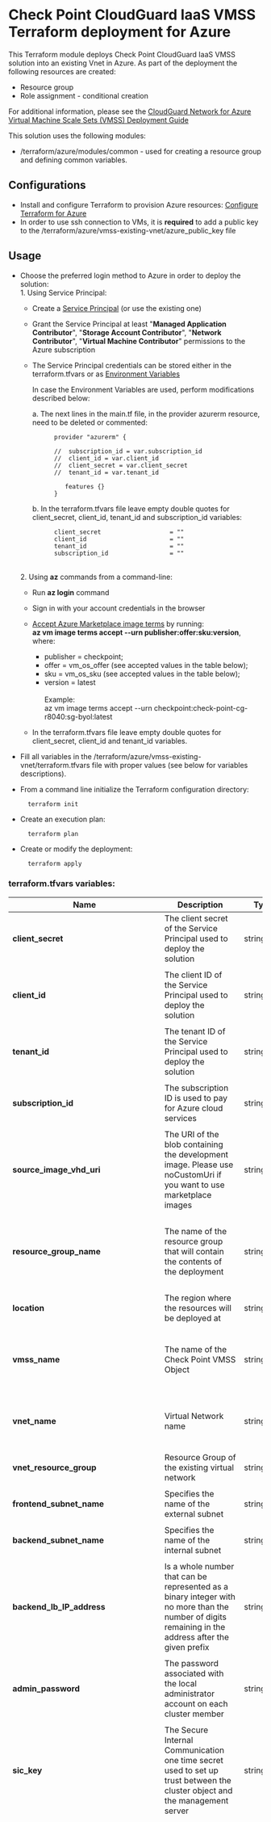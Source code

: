# Check Point CloudGuard IaaS VMSS Terraform deployment for Azure

This Terraform module deploys Check Point CloudGuard IaaS VMSS solution into an existing Vnet in Azure.
As part of the deployment the following resources are created:
- Resource group
- Role assignment - conditional creation


For additional information,
please see the [CloudGuard Network for Azure Virtual Machine Scale Sets (VMSS) Deployment Guide](https://sc1.checkpoint.com/documents/IaaS/WebAdminGuides/EN/CP_VMSS_for_Azure/Default.htm) 

This solution uses the following modules:
- /terraform/azure/modules/common - used for creating a resource group and defining common variables.


## Configurations
- Install and configure Terraform to provision Azure resources: [Configure Terraform for Azure](https://docs.microsoft.com/en-us/azure/virtual-machines/linux/terraform-install-configure)
- In order to use ssh connection to VMs, it is **required** to add a public key to the /terraform/azure/vmss-existing-vnet/azure_public_key file

## Usage
- Choose the preferred login method to Azure in order to deploy the solution:
    <br>1. Using Service Principal:
    - Create a [Service Principal](https://docs.microsoft.com/en-us/azure/active-directory/develop/howto-create-service-principal-portal) (or use the existing one) 
    - Grant the Service Principal at least "**Managed Application Contributor**", "**Storage Account Contributor**", "**Network Contributor**", "**Virtual Machine Contributor**" permissions to the Azure subscription<br>
    - The Service Principal credentials can be stored either in the terraform.tfvars or as [Environment Variables](https://www.terraform.io/docs/providers/azuread/guides/service_principal_client_secret.html)<br>
    
      In case the Environment Variables are used, perform modifications described below:<br>
      
       a. The next lines in the main.tf file, in the provider azurerm resource,  need to be deleted or commented:
            
                provider "azurerm" {
                
                //  subscription_id = var.subscription_id
                //  client_id = var.client_id
                //  client_secret = var.client_secret
                //  tenant_id = var.tenant_id
                
                   features {}
                }
            
        b. In the terraform.tfvars file leave empty double quotes for client_secret, client_id, tenant_id and subscription_id variables:
        
                client_secret                   = ""
                client_id                       = ""
                tenant_id                       = ""
                subscription_id                 = "" 
        
    <br>2. Using **az** commands from a command-line:
    - Run  **az login** command 
    - Sign in with your account credentials in the browser
    - [Accept Azure Marketplace image terms](https://docs.microsoft.com/en-us/cli/azure/vm/image/terms?view=azure-cli-latest) by running:
     <br>**az vm image terms accept --urn publisher:offer:sku:version**, where:
        - publisher = checkpoint;
        - offer = vm_os_offer (see accepted values in the table below);
        - sku = vm_os_sku (see accepted values in the table below);
        - version = latest<br/>
    <br>Example:<br>
    az vm image terms accept --urn checkpoint:check-point-cg-r8040:sg-byol:latest
    
    - In the terraform.tfvars file leave empty double quotes for client_secret, client_id and tenant_id variables. 
 
- Fill all variables in the /terraform/azure/vmss-existing-vnet/terraform.tfvars file with proper values (see below for variables descriptions).
- From a command line initialize the Terraform configuration directory:

        terraform init
- Create an execution plan:
 
        terraform plan
- Create or modify the deployment:
 
        terraform apply

### terraform.tfvars variables:
 | Name          | Description   | Type          | Allowed values | Default | 
 | ------------- | ------------- | ------------- | -------------  | -------------  |
 | **client_secret** | The client secret of the Service Principal used to deploy the solution | string | | n/a
 |  |  |  |  |  |
 | **client_id** | The client ID of the Service Principal used to deploy the solution | string | | n/a
 |  |  |  |  |  |
 | **tenant_id** | The tenant ID of the Service Principal used to deploy the solution | string | | n/a
 |  |  |  |  |  |
 | **subscription_id** | The subscription ID is used to pay for Azure cloud services | string | | n/a
 |  |  |  |  |  |
 | **source_image_vhd_uri** | The URI of the blob containing the development image. Please use noCustomUri if you want to use marketplace images  | string | | "noCustomUri" 
 |  |  |  |  |  |
 | **resource_group_name** | The name of the resource group that will contain the contents of the deployment | string | Resource group names only allow alphanumeric characters, periods, underscores, hyphens and parenthesis and cannot end in a period <br />Note: Resource group name must not contain reserved words based on: sk40179| n/a
 |  |  |  |  |  |
 | **location** | The region where the resources will be deployed at  | string | The full list of Azure regions can be found at https://azure.microsoft.com/regions | n/a
 |  |  |  |  |  |
 | **vmss_name** | The name of the Check Point VMSS Object | string | Only alphanumeric characters are allowed, and the name must be 1-30 characters long<br />Note: vmss_name name must not contain reserved words based on: sk40179  | n/a
 |  |  |  |  |  |
 | **vnet_name** | Virtual Network name | string | The name must begin with a letter or number, end with a letter, number or underscore, and may contain only letters, numbers, underscores, periods, or hyphens | n/a
 |  |  |  |  |  |
 | **vnet_resource_group** | Resource Group of the existing virtual network | string | The exact name of the existing vnet's resource group | n/a
 |  |  |  |  |  |
 | **frontend_subnet_name** | Specifies the name of the external subnet | string | The exact name of the existing external subnet | n/a
 |  |  |  |  |  |
 | **backend_subnet_name** | Specifies the name of the internal subnet | string | The exact name of the existing internal subnet | n/a
 |  |  |  |  |  |
 | **backend_lb_IP_address** | Is a whole number that can be represented as a binary integer with no more than the number of digits remaining in the address after the given prefix| string | Starting from 5-th IP address in a subnet. For example: subnet - 10.0.1.0/24, backend_lb_IP_address = 4 , the LB IP is 10.0.1.4 | n/a
 |  |  |  |  |  |
 | **admin_password** | The password associated with the local administrator account on each cluster member | string | Password must have 3 of the following: 1 lower case character, 1 upper case character, 1 number, and 1 special character | n/a
 |  |  |  |  |  |
 | **sic_key** | The Secure Internal Communication one time secret used to set up trust between the cluster object and the management server | string | Only alphanumeric characters are allowed, and the value must be 12-30 characters long | n/a
 |  |  |  |  |  |
 | **vm_size** | Specifies the size of Virtual Machine | string | "Standard_DS2_v2", "Standard_DS3_v2", "Standard_DS4_v2", "Standard_DS5_v2", "Standard_F2s", "Standard_F4s", "Standard_F8s", "Standard_F16s", "Standard_D4s_v3", "Standard_D8s_v3", "Standard_D16s_v3", "Standard_D32s_v3", "Standard_D64s_v3", "Standard_E4s_v3", "Standard_E8s_v3", "Standard_E16s_v3", "Standard_E20s_v3", "Standard_E32s_v3", "Standard_E64s_v3", "Standard_E64is_v3", "Standard_F4s_v2", "Standard_F8s_v2", "Standard_F16s_v2", "Standard_F32s_v2", "Standard_F64s_v2", "Standard_M8ms", "Standard_M16ms", "Standard_M32ms", "Standard_M64ms", "Standard_M64s", "Standard_D2_v2", "Standard_D3_v2", "Standard_D4_v2", "Standard_D5_v2", "Standard_D11_v2", "Standard_D12_v2", "Standard_D13_v2", "Standard_D14_v2", "Standard_D15_v2", "Standard_F2", "Standard_F4", "Standard_F8", "Standard_F16", "Standard_D4_v3", "Standard_D8_v3", "Standard_D16_v3", "Standard_D32_v3", "Standard_D64_v3", "Standard_E4_v3", "Standard_E8_v3", "Standard_E16_v3", "Standard_E20_v3", "Standard_E32_v3", "Standard_E64_v3", "Standard_E64i_v3", "Standard_DS11_v2", "Standard_DS12_v2", "Standard_DS13_v2", "Standard_DS14_v2", "Standard_DS15_v2", "Standard_D2_v5", "Standard_D4_v5", "Standard_D8_v5", "Standard_D16_v5","Standard_D32_v5", "Standard_D2s_v5", "Standard_D4s_v5", "Standard_D8s_v5", "Standard_D16s_v5", "Standard_D2d_v5", "Standard_D4d_v5", "Standard_D8d_v5", "Standard_D16d_v5", "Standard_D32d_v5", "Standard_D2ds_v5", "Standard_D4ds_v5", "Standard_D8ds_v5", "Standard_D16ds_v5", "Standard_D32ds_v5" | n/a
 |  |  |  |  |  |
 | **disk_size** | Storage data disk size size(GB) must be 100 for versions R81.20 and below | string | A number in the range 100 - 3995 (GB) | 100
 |  |  |  |  |  |
 | **vm_os_sku** | A sku of the image to be deployed | string |  "sg-byol" - BYOL license; <br/>"sg-ngtp" - NGTP PAYG license; <br/>"sg-ngtx" - NGTX PAYG license; | n/a
 |  |  |  |  |  |
 | **vm_os_offer** | The name of the image offer to be deployed | string | "check-point-cg-r8040"; <br/>"check-point-cg-r81"; <br/>"check-point-cg-r8110"; <br/>"check-point-cg-r8120"; | n/a
 |  |  |  |  |  |
 | **os_version** | GAIA OS version | string | "R8040"; <br/>"R81"; <br/>"R8110"; <br/>"R8120"; | n/a
 |  |  |  |  |  |
 | **bootstrap_script** | An optional script to run on the initial boot | string | Bootstrap script example: <br/>"touch /home/admin/bootstrap.txt; echo 'hello_world' > /home/admin/bootstrap.txt" <br/>The script will create bootstrap.txt file in the /home/admin/ and add 'hello word' string into it | n/a
 |  |  |  |  |  |
 | **allow_upload_download** | Automatically download Blade Contracts and other important data. Improve product experience by sending data to Check Point | boolean | true; <br/>false; | n/a
 |  |  |  |  |  |
 | **authentication_type** | Specifies whether a password authentication or SSH Public Key authentication should be used | string | "Password"; <br/>"SSH Public Key"; | n/a
 |  |  |  |  |  |
 | **availability_zones_num** | A list of a single item of the Availability Zone which the Virtual Machine should be allocated in | string | "centralus", "eastus2", "francecentral", "northeurope", "southeastasia", "westeurope", "westus2", "eastus", "uksouth" | n/a
 |  |  |  |  |  |
 | **minimum_number_of_vm_instances** | The minimum number of VMSS instances for this resource | number | Valid values are in the range 0 - 10 | n/a
 |  |  |  |  |  |
 | **maximum_number_of_vm_instances** | The maximum number of VMSS instances for this resource | number | Valid values are in the range 0 - 10 | n/a
 |  |  |  |  |  |
 | **management_name** | The name of the management server as it appears in the configuration file | string | Field cannot be empty. Only alphanumeric characters or '_'/'-' are allowed, and the name must be 1-30 characters long | n/a
 |  |  |  |  |  |
 | **management_IP** | The IP address used to manage the VMSS instances | string | A valid IP address | n/a
 |  |  |  |  |  |
 | **management_interface** | Management option for the Gateways in the VMSS | string | "eth0-public" - Manages the GWs using their external NIC's public IP address; <br/> "eth0-private" -Manages the GWs using their external NIC's private IP address; <br/>"eth1-private" - Manages the GWs using their internal NIC's private IP address | "eth1-private"
 |  |  |  |  |  |
 | **configuration_template_name** | The configuration template name as it appears in the configuration file | string | Field cannot be empty. Only alphanumeric characters or '_'/'-' are allowed, and the name must be 1-30 characters long | n/a
 |  |  |  |  |  |
 | **frontend_load_distribution** | The load balancing distribution method for the External Load Balancer | string | "Default" - None(5-tuple); <br/>"SourceIP" - ClientIP(2-tuple); <br/>"SourceIPProtocol" - ClientIP and protocol(3-tuple) | n/a
 |  |  |  |  |  |
 | **backend_load_distribution** | The load balancing distribution method for the Internal Load Balancer | string | "Default" - None(5-tuple); <br/>"SourceIP" - ClientIP(2-tuple); <br/>"SourceIPProtocol" - ClientIP and protocol(3-tuple) | n/a
 |  |  |  |  |  |
 | **notification_email** | An email address to notify about scaling operations | string | Leave empty double quotes or enter a valid email address | n/a
 |  |  |  |  |  |
 | **enable_custom_metrics** | Indicates whether Custom Metrics will be used for VMSS Scaling policy and VM monitoring | boolean | true; <br/>false; | true
 |  |  |  |  |  |
 | **enable_floating_ip** | Indicates whether the load balancers will be deployed with floating IP  | boolean | true; <br/>false; | false
 |  |  |  |  |  |
 | **deployment_mode** | Indicates which load balancer need to be deployed. External + Internal(Standard), only External, only Internal  | string | Standard ; <br/>External; <br/> Internal; | "Standard"
 |  |  |  |  |  |
 | **admin_shell** | Enables to select different admin shells | string | /etc/cli.sh; <br/>/bin/bash; <br/>/bin/csh; <br/>/bin/tcsh; | "/etc/cli.sh"
 |  |  |  |  |  |
 | **serial_console_password_hash** | Optional parameter, used to enable serial console connection in case of SSH key as authentication type, to generate password hash use the command 'openssl passwd -6 PASSWORD' on Linux and paste it here  | string | | n/a
 |  |  |  |  |  |
 | **maintenance_mode_password_hash** | Maintenance mode password hash, relevant only for R81.20 and higher versions, to generate a password hash use the command 'grub2-mkpasswd-pbkdf2' on Linux and paste it here  | string | | n/a 
 |  |  |  |  |  |
 | **add_storage_account_ip_rules** | Add Storage Account IP rules that allow access to the Serial Console only for IPs based on their geographic location, if false then accses will be allowed from all networks | boolean | true; <br/>false; |  false
 |  |  |  |  |  |
 | **storage_account_additional_ips** | IPs/CIDRs that are allowed access to the Storage Account | list(string) | A list of valid IPs and CIDRs | []

## Conditional creation
To create role assignment and enable CloudGuard metrics in order to send statuses and statistics collected from VMSS instances to the Azure Monitor service:
```
enable_custom_metrics = true
```

## Example
    client_secret                   = "xxxxxxxxxxxxxxxxxxxxxxxxxxxxxxxxxx"
    client_id                       = "xxxxxxxxxxxxxxxxxxxxxxxxxxxxxxxxxx"
    tenant_id                       = "xxxxxxxxxxxxxxxxxxxxxxxxxxxxxxxxxx"
    subscription_id                 = "xxxxxxxxxxxxxxxxxxxxxxxxxxxxxxxxxx"
    source_image_vhd_uri            = "noCustomUri"
    resource_group_name             = "checkpoint-vmss-terraform"
    location                        = "eastus"
    vmss_name                       = "checkpoint-vmss-terraform"
    vnet_name                       = "checkpoint-vmss-vnet"
    vnet_resource_group             = "existing-vnet"
    frontend_subnet_name            = "frontend"
    backend_subnet_name             = "backend"
    backend_lb_IP_address           = 4
    admin_password                  = "xxxxxxxxxxxx"
    sic_key                         = "xxxxxxxxxxxx"
    vm_size                         = "Standard_D3_v2"
    disk_size                       = "100"
    vm_os_sku                       = "sg-byol"
    vm_os_offer                     = "check-point-cg-r8110"
    os_version                      = "R8110"
    bootstrap_script                = "touch /home/admin/bootstrap.txt; echo 'hello_world' > /home/admin/bootstrap.txt"
    allow_upload_download           = true
    authentication_type             = "Password"
    availability_zones_num          = "1"
    minimum_number_of_vm_instances  = 2
    maximum_number_of_vm_instances  = 10
    management_name                 = "mgmt"
    management_IP                   = "13.92.42.181"
    management_interface            = "eth1-private"
    configuration_template_name     = "vmss_template"
    notification_email              = ""
    frontend_load_distribution      = "Default"
    backend_load_distribution       = "Default"
    enable_custom_metrics           = true
    enable_floating_ip              = false
    deployment_mode                 = "Standard"
    admin_shell                     = "/etc/cli.sh"
    serial_console_password_hash    = "xxxxxxxxxxxxxxxxxxxxxxxxxxxxxxxxxx"
	maintenance_mode_password_hash  = "xxxxxxxxxxxxxxxxxxxxxxxxxxxxxxxxxx"
    add_storage_account_ip_rules    = false
    storage_account_additional_ips  = []
    
        
## Deploy Without Public IP

1. By default, the VMSS is deployed with public IP
2. To deploy without public IP, remove the "public_ip_address_configuration" block in main.tf

## Known limitations

1.  Deploy the VMSS with External load balancer only (Inbound inspection only) is not supported
2.  Deploy the VMSS with Internal load balancer only (Outbound and E-W inspection only) is not supported

## Revision History

In order to check the template version refer to the [sk116585](https://supportcenter.checkpoint.com/supportcenter/portal?eventSubmit_doGoviewsolutiondetails=&solutionid=sk116585)

| Template Version | Description   |
| ---------------- | ------------- |
| 20230910 | - R81.20 is the default version |
| | | |
| 20221124 | - Added R81.20 support   <br/> - Upgraded azurerm provider |
| | | |
| 20220111 | - Added support to select different shells  |
| | | |
| 20210309 | - Add "source_image_vhd_uri" variable for using a custom development image <br/> - Fix zones filed for scale set be installed as multi-zone <br/> - Modify "management_interface" variable and tags regarding managing the Gateways in the Scale Set |
| | | |
| 20210111 |- Update terraform version to 0.14.3 <br/> - Update azurerm version to 2.17.0 <br/> - Add authentication_type variable for choosing the authentication type. <br/> - Adding support for R81.<br/> - Add public IP addresses support. <br/> - Add support to CloudGuards metrics. <br/> - Avoid role-assignment re-creation when re-apply |
| | | |
| 20200323 | Remove the domain_name_label variable from the azurerm_public_ip resource; |
| | | |
| 20200305 | First release of Check Point CloudGuard IaaS VMSS Terraform deployment for Azure |
| | | |
|  | Addition of "templateType" parameter to "cloud-version" files  |
| | | |


## License

See the [LICENSE](../../LICENSE) file for details

